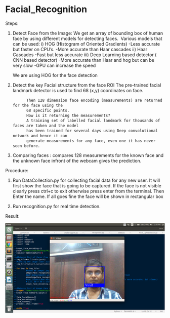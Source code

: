 # Facial_Recognition
Steps:

1)  Detect Face from the Image: We get an array of bounding box of human face by using different models for detecting faces.
­   Various models that can be used:
             i) HOG (Histogram of Oriented Gradients) 
                 -Less accurate but faster on CPU’s.
                 -More accurate than Haar cascades
             ii) Haar Cascades
                 -Fast but less accurate
             iii) Deep Learning based detector ( CNN based detector)
                 -More accurate than Haar and hog but can be very slow
                 -GPU can increase the speed

    We are using HOG for the face detection

2)  Detect the key Facial structure from the face ROI
    The pre-trained facial landmark detector is used to find 68 (x,y) coordinates on face.

              Then 128 dimension face encoding (measurements) are returned for the face using the
              68 specific points.
              How is it returning the measurements?
              A training set of labelled facial landmark for thousands of faces are taken and the model
              has been trained for several days using Deep convolutional network and hence it can 
              generate measurements for any face, even one it has never seen before.

3)  Comparing faces : compares 128 measurements for the known face and the unknown face infront of the webcam gives the prediction.


Procedure:

1) Run DataCollection.py for collecting facial data for any new user. It will first show the face that is going to be captured. If the face is not visible clearly press ctrl+c to exit otherwise press enter from the terminal. Then Enter the name.
If all goes fine the face will be shown in rectangular box

2) Run recognition.py for real time detection.

Result:
<p align="center">
  <img src="https://github.com/ViniitMe/Facial_Recognition/blob/master/facial_rec/vin.png"/>
</p>

